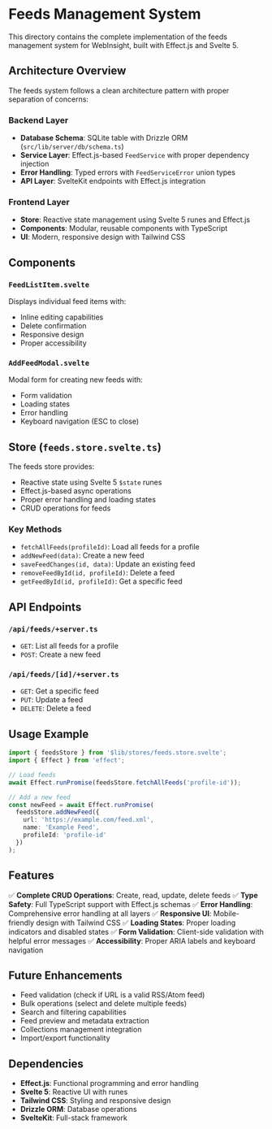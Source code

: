 # Feeds Management System

This directory contains the complete implementation of the feeds management system for WebInsight, built with Effect.js and Svelte 5.

## Architecture Overview

The feeds system follows a clean architecture pattern with proper separation of concerns:

### Backend Layer

- **Database Schema**: SQLite table with Drizzle ORM (`src/lib/server/db/schema.ts`)
- **Service Layer**: Effect.js-based `FeedService` with proper dependency injection
- **Error Handling**: Typed errors with `FeedServiceError` union types
- **API Layer**: SvelteKit endpoints with Effect.js integration

### Frontend Layer

- **Store**: Reactive state management using Svelte 5 runes and Effect.js
- **Components**: Modular, reusable components with TypeScript
- **UI**: Modern, responsive design with Tailwind CSS

## Components

### `FeedListItem.svelte`

Displays individual feed items with:

- Inline editing capabilities
- Delete confirmation
- Responsive design
- Proper accessibility

### `AddFeedModal.svelte`

Modal form for creating new feeds with:

- Form validation
- Loading states
- Error handling
- Keyboard navigation (ESC to close)

## Store (`feeds.store.svelte.ts`)

The feeds store provides:

- Reactive state using Svelte 5 `$state` runes
- Effect.js-based async operations
- Proper error handling and loading states
- CRUD operations for feeds

### Key Methods

- `fetchAllFeeds(profileId)`: Load all feeds for a profile
- `addNewFeed(data)`: Create a new feed
- `saveFeedChanges(id, data)`: Update an existing feed
- `removeFeedById(id, profileId)`: Delete a feed
- `getFeedById(id, profileId)`: Get a specific feed

## API Endpoints

### `/api/feeds/+server.ts`

- `GET`: List all feeds for a profile
- `POST`: Create a new feed

### `/api/feeds/[id]/+server.ts`

- `GET`: Get a specific feed
- `PUT`: Update a feed
- `DELETE`: Delete a feed

## Usage Example

```typescript
import { feedsStore } from '$lib/stores/feeds.store.svelte';
import { Effect } from 'effect';

// Load feeds
await Effect.runPromise(feedsStore.fetchAllFeeds('profile-id'));

// Add a new feed
const newFeed = await Effect.runPromise(
  feedsStore.addNewFeed({
    url: 'https://example.com/feed.xml',
    name: 'Example Feed',
    profileId: 'profile-id'
  })
);
```

## Features

✅ **Complete CRUD Operations**: Create, read, update, delete feeds
✅ **Type Safety**: Full TypeScript support with Effect.js schemas
✅ **Error Handling**: Comprehensive error handling at all layers
✅ **Responsive UI**: Mobile-friendly design with Tailwind CSS
✅ **Loading States**: Proper loading indicators and disabled states
✅ **Form Validation**: Client-side validation with helpful error messages
✅ **Accessibility**: Proper ARIA labels and keyboard navigation

## Future Enhancements

- Feed validation (check if URL is a valid RSS/Atom feed)
- Bulk operations (select and delete multiple feeds)
- Search and filtering capabilities
- Feed preview and metadata extraction
- Collections management integration
- Import/export functionality

## Dependencies

- **Effect.js**: Functional programming and error handling
- **Svelte 5**: Reactive UI with runes
- **Tailwind CSS**: Styling and responsive design
- **Drizzle ORM**: Database operations
- **SvelteKit**: Full-stack framework
